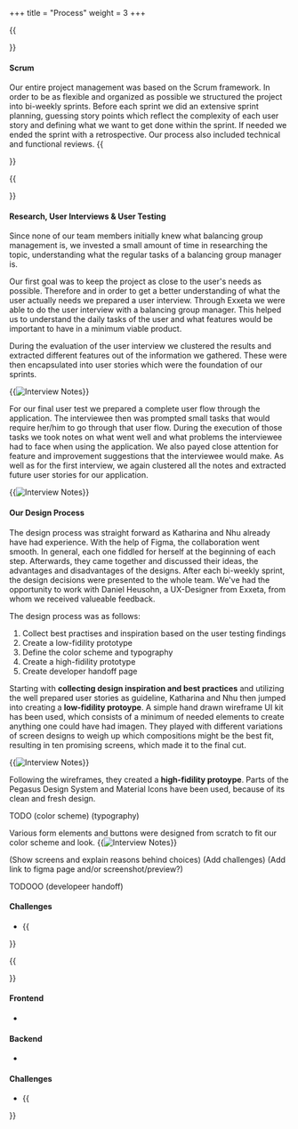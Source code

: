 +++
title = "Process"
weight = 3
+++

{{<section title="General">}}

#### Scrum

Our entire project management was based on the Scrum framework. In order to be as flexible and organized as possible we structured the project into bi-weekly sprints.
Before each sprint we did an extensive sprint planning, guessing story points which reflect the complexity of each user story and defining what we want to get done within the sprint.
If needed we ended the sprint with a retrospective. Our process also included technical and functional reviews.
{{</section>}}

{{<section title="Design">}}

#### Research, User Interviews & User Testing

Since none of our team members initially knew what balancing group management is, we invested a small amount of time in researching the topic, understanding what the regular tasks of a balancing group manager is.

Our first goal was to keep the project as close to the user's needs as possible. Therefore and in order to get a better understanding of what the user actually needs we prepared a user interview.
Through Exxeta we were able to do the user interview with a balancing group manager. This helped us to understand the daily tasks of the user and what features would be important to have in a minimum viable product.

During the evaluation of the user interview we clustered the results and extracted different features out of the information we gathered.
These were then encapsulated into user stories which were the foundation of our sprints.

{{<image src="InterviewNotes.jpg" alt="Interview Notes" caption="Screenshot of our Miro Board - Clustered Interview Notes and Result">}}

For our final user test we prepared a complete user flow through the application. The interviewee then was prompted small tasks that would require her/him to go through that user flow.
During the execution of those tasks we took notes on what went well and what problems the interviewee had to face when using the application.
We also payed close attention for feature and improvement suggestions that the interviewee would make.
As well as for the first interview, we again clustered all the notes and extracted future user stories for our application.

{{<image src="UserTestNotes.jpg" alt="Interview Notes" caption="Screenshot of our Miro Board - Guideline, Clustered User Test Notes and Result">}}

#### Our Design Process

The design process was straight forward as Katharina and Nhu already have had experience. With the help of Figma, the collaboration went smooth. In general, each one fiddled for herself at the beginning of each step. Afterwards, they came together and discussed their ideas, the advantages and disadvantages of the designs. After each bi-weekly sprint, the design decisions were presented to the whole team. We've had the opportunity to work with Daniel Heusohn, a UX-Designer from Exxeta, from whom we received valueable feedback.

The design process was as follows:

1. Collect best practises and inspiration based on the user testing findings
2. Create a low-fidility prototype
3. Define the color scheme and typography
4. Create a high-fidility prototype
5. Create developer handoff page

Starting with **collecting design inspiration and best practices** and utilizing the well prepared user stories as guideline, Katharina and Nhu then jumped into creating a **low-fidility protoype**. A simple hand drawn wireframe UI kit has been used, which consists of a minimum of needed elements to create anything one could have had imagen. They played with different variations of screen designs to weigh up which compositions might be the best fit, resulting in ten promising screens, which made it to the final cut.

{{<image src="LoFi.png" alt="Interview Notes" caption="Snippet of our Figma Project - Low-fidility Wireframes">}}

Following the wireframes, they created a **high-fidility protoype**. Parts of the Pegasus Design System and Material Icons have been used, because of its clean and fresh design.

TODO
(color scheme)
(typography)

Various form elements and buttons were designed from scratch to fit our color scheme and look.
{{<image src="FormElementsButtons.png" alt="Interview Notes" caption="Snippet of our Figma Project - Components (Form Elements and Buttons)">}}

(Show screens and explain reasons behind choices)
(Add challenges)
(Add link to figma page and/or screenshot/preview?)

TODOOO
(developeer handoff)

#### Challenges

- {{</section>}}

{{<section title="Development">}}

#### Frontend

-

#### Backend

-

#### Challenges

- {{</section>}}
